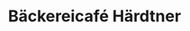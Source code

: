 ---
title: "Bäckereicafé Härdtner"
url: /heilbronn/baeckereicafe-haerdtner-pfaffenstrasse/
shop: Bäckerei
---